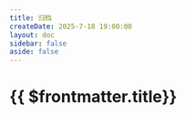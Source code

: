 ```yaml
---
title: 归档
createDate: 2025-7-18 19:00:00
layout: doc
sidebar: false
aside: false
---
```


<script setup>
import archive from './src/components/Archive.vue'
</script>

# {{ $frontmatter.title}}

<archive />
